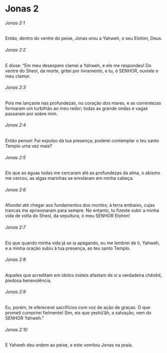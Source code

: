# Jonas 2

###### Jonas 2:1

Então, dentro do ventre do peixe, Jonas orou a Yahweh, o seu Elohim, Deus.

###### Jonas 2:2

E disse: “Em meu desespero clamei a Yahweh, e ele me respondeu! Do ventre do Sheol, da morte, gritei por livramento, e tu, ó SENHOR, ouviste o meu clamor.

###### Jonas 2:3

Pois me lançaste nas profundezas, no coração dos mares, e as correntezas formaram um turbilhão ao meu redor; todas as grande ondas e vagas passaram por sobre mim.

###### Jonas 2:4

Então pensei: Fui expulso da tua presença; poderei contemplar o teu santo Templo uma vez mais?

###### Jonas 2:5

Eis que as águas todas me cercaram até as profundezas da alma, o abismo me cercou, as algas marinhas se enrolaram em minha cabeça.

###### Jonas 2:6

Afundei até chegar aos fundamentos dos montes; à terra embaixo, cujas trancas me aprisionaram para sempre. No entanto, tu fizeste subir a minha vida de volta do Sheol, da sepultura, ó meu SENHOR Elohim!

###### Jonas 2:7

Eis que quando minha vida já se ia apagando, eu me lembrei de ti, Yahweh, e a minha oração subiu à tua presença, ao teu santo Templo.

###### Jonas 2:8

Aqueles que acreditam em ídolos inúteis afastam de si a verdadeira chêsêd, piedosa benevolência.

###### Jonas 2:9

Eu, porém, te oferecerei sacrifícios com voz de ação de graças. O que prometi cumprirei fielmente! Sim, eis que yeshû’âh, a salvação, vem do SENHOR Yahweh.”

###### Jonas 2:10

E Yahweh deu ordem ao peixe, e este vomitou Jonas na praia.

